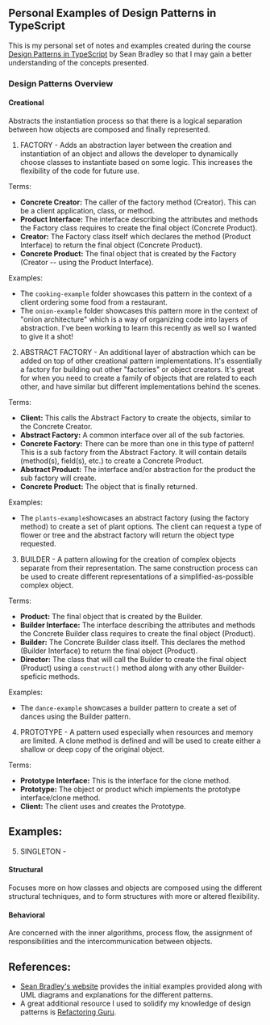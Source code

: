 ## Personal Examples of Design Patterns in TypeScript

This is my personal set of notes and examples created during the course [Design Patterns in TypeScript](https://www.udemy.com/course/design-patterns-typescript/) by Sean Bradley so that I may gain a better understanding of the concepts presented.

### Design Patterns Overview

#### Creational
Abstracts the instantiation process so that there is a logical separation between how objects are composed and finally represented.

1. FACTORY - Adds an abstraction layer between the creation and instantiation of an object and allows the developer to dynamically choose classes to instantiate based on some logic. This increases the flexibility of the code for future use.

Terms:
- **Concrete Creator:** The caller of the factory method (Creator). This can be a client application, class, or method.
- **Product Interface:** The interface describing the attributes and methods the Factory class requires to create the final object (Concrete Product).
- **Creator:** The Factory class itself which declares the method (Product Interface) to return the final object (Concrete Product).
- **Concrete Product:** The final object that is created by the Factory (Creator -- using the Product Interface).

Examples: 
- The `cooking-example` folder showcases this pattern in the context of a client ordering some food from a restaurant.
- The `onion-example` folder showcases this pattern more in the context of "onion architecture" which is a way of organizing code into layers of abstraction. I've been working to learn this recently as well so I wanted to give it a shot!

2. ABSTRACT FACTORY - An additional layer of abstraction which can be added on top of other creational pattern implementations. It's essentially a factory for building out other "factories" or object creators. It's great for when you need to create a family of objects that are related to each other, and have similar but different implementations behind the scenes.

Terms:
- **Client:** This calls the Abstract Factory to create the objects, similar to the Concrete Creator.
- **Abstract Factory:** A common interface over all of the sub factories.
- **Concrete Factory:** There can be more than one in this type of pattern! This is a sub factory from the Abstract Factory. It will contain details (method(s), field(s), etc.) to create a Concrete Product.
- **Abstract Product:** The interface and/or abstraction for the product the sub factory will create.
- **Concrete Product:** The object that is finally returned.

Examples:
- The `plants-example`showcases an abstract factory (using the factory method) to create a set of plant options. The client can request a type of flower or tree and the abstract factory will return the object type requested.

3. BUILDER - A pattern allowing for the creation of complex objects separate from their representation. The same construction process can be used to create different representations of a simplified-as-possible complex object.

Terms:
- **Product:** The final object that is created by the Builder.
- **Builder Interface:** The interface describing the attributes and methods the Concrete Builder class requires to create the final object (Product).
- **Builder:** The Concrete Builder class itself. This declares the method (Builder Interface) to return the final object (Product).
- **Director:** The class that will call the Builder to create the final object (Product) using a `construct()` method along with any other Builder-speficic methods.

Examples:
- The `dance-example` showcases a builder pattern to create a set of dances using the Builder pattern.

4. PROTOTYPE - A pattern used especially when resources and memory are limited. A clone method is defined and will be used to create either a shallow or deep copy of the original object.

Terms:
- **Prototype Interface:** This is the interface for the clone method.
- **Prototype:** The object or product which implements the prototype interface/clone method.
- **Client:** The client uses and creates the Prototype.

Examples:
- 

5. SINGLETON -

#### Structural
Focuses more on how classes and objects are composed using the different structural techniques, and to form structures with more or altered flexibility.

#### Behavioral
Are concerned with the inner algorithms, process flow, the assignment of responsibilities and the intercommunication between objects.


## References:
- [Sean Bradley's website](https://sbcode.net/typescript/) provides the initial examples provided along with UML diagrams and explanations for the different patterns.
- A great additional resource I used to solidify my knowledge of design patterns is [Refactoring Guru](https://refactoring.guru/design-patterns/catalog). 